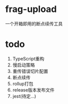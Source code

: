 # frag-upload
一个开箱即用的断点续传工具


# todo
1. TypeScript重构
2. 慢启动策略
3. 重传错误切片配置
4. 断点续传
5. rollup打包
6. release版本发布文件
7. jest(待定...)